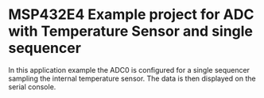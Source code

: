 # MSP432E4 Example project for ADC with Temperature Sensor and single sequencer

In this application example the ADC0 is configured for a single sequencer
 sampling the internal temperature sensor. The data is then displayed on the serial console.